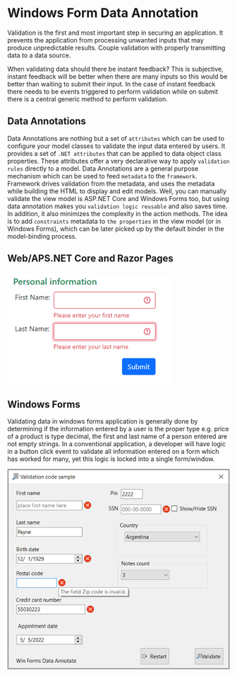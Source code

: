 # Windows Form Data Annotation

Validation is the first and most important step in securing an application. It prevents the application from processing unwanted inputs that may produce unpredictable results. Couple validation with properly transmitting data to a data source.

When validating data should there be instant feedback? This is subjective, instant feedback will be better when there are many inputs so this would be better than waiting to submit their input. In the case of instant feedback there needs to be events triggered to perform validation while on submit there is a central generic method to perform validation.

## Data Annotations

Data Annotations are nothing but a set of `attributes` which can be used to configure your model classes to validate the input data entered by users. It provides a set of `.NET attributes` that can be applied to data object class properties. These attributes offer a very declarative way to apply `validation rules` directly to a model. Data Annotations are a general purpose mechanism which can be used to feed `metadata` to the `framework`. Framework drives validation from the metadata, and uses the metadata while building the HTML to display and edit models. Well, you can manually validate the view model is ASP.NET Core and Windows Forms too, but using data annotation makes you `validation logic reusable` and also saves time. In addition, it also minimizes the complexity in the action methods. The idea is to add `constraints` metadata to `the properties` in the view model (or in Windows Forms), which can be later picked up by the default binder in the model-binding process.

## Web/APS.NET Core and Razor Pages

![wen](assets/webSimple.png)

## Windows Forms

Validating data in windows forms application is generally done by determining if the information entered by a user is the proper type e.g. price of a product is type decimal, the first and last name of a person entered are not empty strings. In a conventional application, a developer will have logic in a button click event to validate all information entered on a form which has worked for many, yet this logic is locked into a single form/window.  


![Main Form](assets/mainForm.png)


